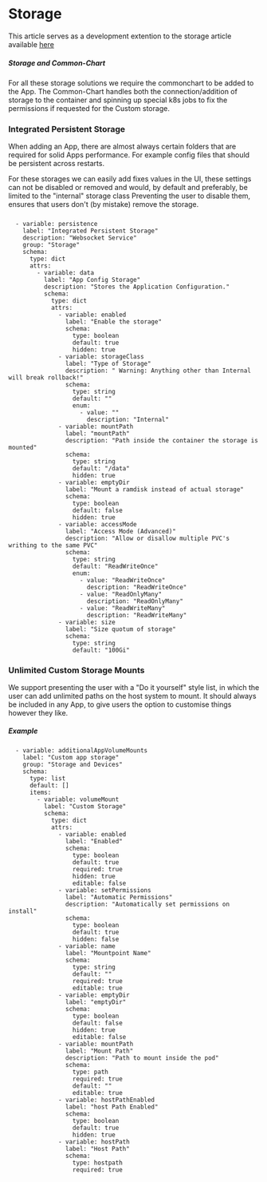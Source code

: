 # Storage

This article serves as a development extention to the storage article available [here](https://wiki.truecharts.org/general/storage/)

##### Storage and Common-Chart

For all these storage solutions we require the commonchart to be added to the App.
The Common-Chart handles both the connection/addition of storage to the container and spinning up special k8s jobs to fix the permissions if requested for the Custom storage.


### Integrated Persistent Storage

When adding an App, there are almost always certain folders that are required for solid Apps performance. For example config files that should be persistent across restarts.

For these storages we can easily add fixes values in the UI, these settings can not be disabled or removed and would, by default and preferably, be limited to the "internal" storage class
Preventing the user to disable them, ensures that users don't (by mistake) remove the storage.

#####

```
  - variable: persistence
    label: "Integrated Persistent Storage"
    description: "Websocket Service"
    group: "Storage"
    schema:
      type: dict
      attrs:
        - variable: data
          label: "App Config Storage"
          description: "Stores the Application Configuration."
          schema:
            type: dict
            attrs:
              - variable: enabled
                label: "Enable the storage"
                schema:
                  type: boolean
                  default: true
                  hidden: true
              - variable: storageClass
                label: "Type of Storage"
                description: " Warning: Anything other than Internal will break rollback!"
                schema:
                  type: string
                  default: ""
                  enum:
                    - value: ""
                      description: "Internal"
              - variable: mountPath
                label: "mountPath"
                description: "Path inside the container the storage is mounted"
                schema:
                  type: string
                  default: "/data"
                  hidden: true
              - variable: emptyDir
                label: "Mount a ramdisk instead of actual storage"
                schema:
                  type: boolean
                  default: false
                  hidden: true
              - variable: accessMode
                label: "Access Mode (Advanced)"
                description: "Allow or disallow multiple PVC's writhing to the same PVC"
                schema:
                  type: string
                  default: "ReadWriteOnce"
                  enum:
                    - value: "ReadWriteOnce"
                      description: "ReadWriteOnce"
                    - value: "ReadOnlyMany"
                      description: "ReadOnlyMany"
                    - value: "ReadWriteMany"
                      description: "ReadWriteMany"
              - variable: size
                label: "Size quotum of storage"
                schema:
                  type: string
                  default: "100Gi"
```

### Unlimited Custom Storage Mounts

We support presenting the user with a "Do it yourself" style list, in which the user can add unlimited paths on the host system to mount.
It should always be included in any App, to give users the option to customise things however they like.

##### Example

```
  - variable: additionalAppVolumeMounts
    label: "Custom app storage"
    group: "Storage and Devices"
    schema:
      type: list
      default: []
      items:
        - variable: volumeMount
          label: "Custom Storage"
          schema:
            type: dict
            attrs:
              - variable: enabled
                label: "Enabled"
                schema:
                  type: boolean
                  default: true
                  required: true
                  hidden: true
                  editable: false
              - variable: setPermissions
                label: "Automatic Permissions"
                description: "Automatically set permissions on install"
                schema:
                  type: boolean
                  default: true
                  hidden: false
              - variable: name
                label: "Mountpoint Name"
                schema:
                  type: string
                  default: ""
                  required: true
                  editable: true
              - variable: emptyDir
                label: "emptyDir"
                schema:
                  type: boolean
                  default: false
                  hidden: true
                  editable: false
              - variable: mountPath
                label: "Mount Path"
                description: "Path to mount inside the pod"
                schema:
                  type: path
                  required: true
                  default: ""
                  editable: true
              - variable: hostPathEnabled
                label: "host Path Enabled"
                schema:
                  type: boolean
                  default: true
                  hidden: true
              - variable: hostPath
                label: "Host Path"
                schema:
                  type: hostpath
                  required: true
```
